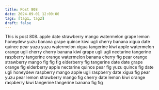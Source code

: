 ```yaml
---
title: Post 808
date: 2024-09-01 12:00:00
tags: [tag1, tag2]
draft: false
---
```

This is post 808.
apple
date
strawberry
mango
watermelon
grape
lemon
honeydew
yuzu
banana
grape
quince
kiwi
ugli
cherry
banana
xigua
date
quince
pear
yuzu
yuzu
watermelon
xigua
tangerine
kiwi
apple
watermelon
orange
ugli
cherry
cherry
banana
kiwi
grape
ugli
ugli
nectarine
tangerine
raspberry
tangerine
orange
watermelon
banana
cherry
fig
pear
orange
strawberry
mango
fig
fig
fig
elderberry
fig
tangerine
date
date
grape
orange
fig
elderberry
apple
nectarine
quince
pear
fig
yuzu
quince
fig
date
ugli
honeydew
raspberry
mango
apple
ugli
raspberry
date
xigua
fig
pear
yuzu
pear
lemon
strawberry
mango
fig
cherry
date
lemon
kiwi
orange
raspberry
kiwi
tangerine
tangerine
banana
fig
fig
